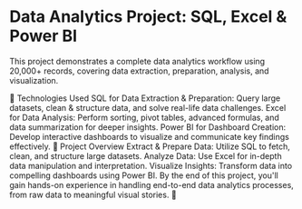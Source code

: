 # Data Analytics Project: SQL, Excel & Power BI
This project demonstrates a complete data analytics workflow using 20,000+ records, covering data extraction, preparation, analysis, and visualization.

🔹 Technologies Used
SQL for Data Extraction & Preparation: Query large datasets, clean & structure data, and solve real-life data challenges.
Excel for Data Analysis: Perform sorting, pivot tables, advanced formulas, and data summarization for deeper insights.
Power BI for Dashboard Creation: Develop interactive dashboards to visualize and communicate key findings effectively.
📌 Project Overview
Extract & Prepare Data: Utilize SQL to fetch, clean, and structure large datasets.
Analyze Data: Use Excel for in-depth data manipulation and interpretation.
Visualize Insights: Transform data into compelling dashboards using Power BI.
By the end of this project, you'll gain hands-on experience in handling end-to-end data analytics processes, from raw data to meaningful visual stories. 🚀


